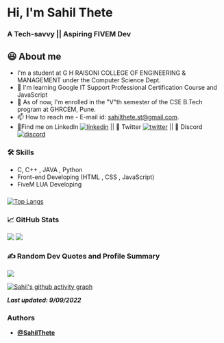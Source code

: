 <!---
Sahil-Thete/Sahil-Thete is a ✨ special ✨ repository because its `README.md` (this file) appears on your GitHub profile.
You can click the Preview link to take a look at your changes.
--->

# Hi, I'm Sahil Thete

### A Tech-savvy || Aspiring FIVEM Dev
  
## 😃 About me 

- I'm a student at G H RAISONI COLLEGE OF ENGINEERING & MANAGEMENT under the Computer Science Dept.
- 📕 I'm learning Google IT Support Professional Certification Course and JavaScript
- 🌱 As of now, I'm enrolled in the "V"th semester of the CSE B.Tech program at GHRCEM, Pune.
- 📫 How to reach me - E-mail id: sahilthete.st@gmail.com.
- 🍳Find me on LinkedIn [![linkedin](https://img.shields.io/badge/linkedin-0A66C2?style=flat-square&logo=linkedin&logoColor=white)](https://www.linkedin.com/in/sahil-thete-338242207/)   || 💬 Twitter [![twitter](https://img.shields.io/twitter/follow/sahil_thete?style=flat-square)](https://www.twitter.com/sahil_thete/)  || 👥 Discord [![discord](https://img.shields.io/discord/871263899180236820?style=flat-square)](https://discord.gg/k47bQrx89x)

 ### 🛠 Skills
- C, C++ , JAVA , Python
- Front-end Developing (HTML , CSS , JavaScript)  
- FiveM LUA Developing

 ###
 
<!-- ![Sahil's GitHub stats](https://github-readme-stats.vercel.app/api?username=Sahil-Thete&show_icons=true&theme=radical) -->

[![Top Langs](https://github-readme-stats.vercel.app/api/top-langs/?username=Sahil-Thete&theme=github_dark&layout=compact)](https://github.com/Sahil-Thete/github-readme-stats)

###  📈 GitHub Stats

<!-- <![Sahil's GitHub stats] --> 
<img src="https://github-readme-stats.vercel.app/api?username=Sahil-Thete&&show_icons=true&count_private=true&theme=github_dark">  
<!--  ![GitHub Streak] --> 
<img src="https://github-readme-streak-stats.herokuapp.com/?user=Sahil-Thete&theme=blueberry_duo"/> 



 ### ✍️ Random Dev Quotes and Profile Summary
 ![](https://quotes-github-readme.vercel.app/api?type=horizontal&theme=dracula) 
 <!-- <img src="https://github-profile-summary-cards.vercel.app/api/cards/profile-details?username=Sahil-Thete&theme=vue" align = "center"> -->


 [![Sahil's github activity graph](https://activity-graph.herokuapp.com/graph?username=Sahil-Thete&theme=react-dark)](https://github.com/ashutosh00710/github-readme-activity-graph)


**_Last updated: 9/09/2022_**

<!-- **_[@SahilThete](https://www.github.com/Sahil-Thete)_** -->

### Authors

- **[@SahilThete](https://www.github.com/Sahil-Thete)**
